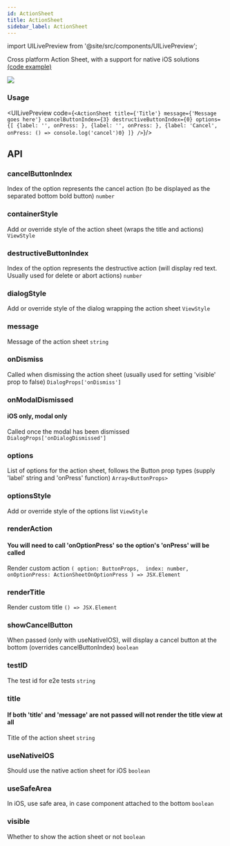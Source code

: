 ```yaml
---
id: ActionSheet
title: ActionSheet
sidebar_label: ActionSheet
---
```


import UILivePreview from '@site/src/components/UILivePreview';

Cross platform Action Sheet, with a support for native iOS solutions  
[(code example)](https://github.com/wix/react-native-ui-lib/blob/master/demo/src/screens/componentScreens/ActionSheetScreen.tsx)
<div style={{display: 'flex', flexDirection: 'row', overflowX: 'auto', maxHeight: '500px', alignItems: 'center'}}><img style={{maxHeight: '420px'}} src={'https://media.giphy.com/media/l0HUpXOR6RqB2ct5S/giphy.gif'}/>

</div>

### Usage
<UILivePreview code={`<ActionSheet
 title={'Title'}
 message={'Message goes here'}
 cancelButtonIndex={3}
 destructiveButtonIndex={0}
 options={[
  {label: '', onPress: },
  {label: '', onPress: },
  {label: 'Cancel', onPress: () => console.log('cancel')0}
 ]}
/>`}/>

## API
### cancelButtonIndex
Index of the option represents the cancel action (to be displayed as the separated bottom bold button)
`number ` 

### containerStyle
Add or override style of the action sheet (wraps the title and actions)
`ViewStyle ` 

### destructiveButtonIndex
Index of the option represents the destructive action (will display red text. Usually used for delete or abort actions)
`number ` 

### dialogStyle
Add or override style of the dialog wrapping the action sheet
`ViewStyle ` 

### message
Message of the action sheet
`string ` 

### onDismiss
Called when dismissing the action sheet (usually used for setting 'visible' prop to false)
`DialogProps['onDismiss'] ` 

### onModalDismissed
#### iOS only, modal only
Called once the modal has been dismissed
`DialogProps['onDialogDismissed'] ` 

### options
List of options for the action sheet, follows the Button prop types (supply 'label' string and 'onPress' function)
`Array<ButtonProps> ` 

### optionsStyle
Add or override style of the options list
`ViewStyle ` 

### renderAction
#### You will need to call 'onOptionPress' so the option's 'onPress' will be called
Render custom action
`
(
option: ButtonProps, 
index: number, 
onOptionPress: ActionSheetOnOptionPress
) => JSX.Element ` 

### renderTitle
Render custom title
`() => JSX.Element ` 

### showCancelButton
When passed (only with useNativeIOS), will display a cancel button at the bottom (overrides cancelButtonIndex)
`boolean ` 

### testID
The test id for e2e tests
`string ` 

### title
#### If both 'title' and 'message' are not passed will not render the title view at all
Title of the action sheet
`string ` 

### useNativeIOS
Should use the native action sheet for iOS
`boolean ` 

### useSafeArea
In iOS, use safe area, in case component attached to the bottom
`boolean ` 

### visible
Whether to show the action sheet or not
`boolean ` 


